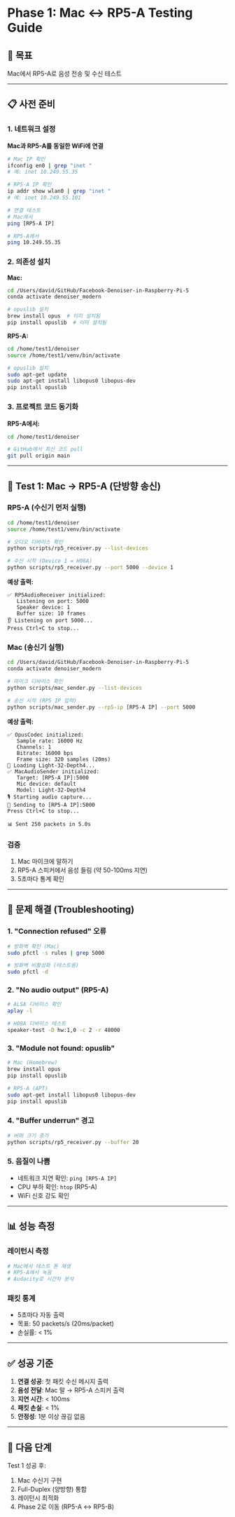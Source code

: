 # Phase 1: Mac ↔ RP5-A Testing Guide

## 🎯 목표
Mac에서 RP5-A로 음성 전송 및 수신 테스트

---

## 📋 사전 준비

### 1. 네트워크 설정
**Mac과 RP5-A를 동일한 WiFi에 연결**
```bash
# Mac IP 확인
ifconfig en0 | grep "inet "
# 예: inet 10.249.55.35

# RP5-A IP 확인
ip addr show wlan0 | grep "inet "
# 예: inet 10.249.55.101

# 연결 테스트
# Mac에서
ping [RP5-A IP]

# RP5-A에서
ping 10.249.55.35
```

### 2. 의존성 설치

**Mac:**
```bash
cd /Users/david/GitHub/Facebook-Denoiser-in-Raspberry-Pi-5
conda activate denoiser_modern

# opuslib 설치
brew install opus  # 이미 설치됨
pip install opuslib  # 이미 설치됨
```

**RP5-A:**
```bash
cd /home/test1/denoiser
source /home/test1/venv/bin/activate

# opuslib 설치
sudo apt-get update
sudo apt-get install libopus0 libopus-dev
pip install opuslib
```

### 3. 프로젝트 코드 동기화

**RP5-A에서:**
```bash
cd /home/test1/denoiser

# GitHub에서 최신 코드 pull
git pull origin main
```

---

## 🧪 Test 1: Mac → RP5-A (단방향 송신)

### RP5-A (수신기 먼저 실행)
```bash
cd /home/test1/denoiser
source /home/test1/venv/bin/activate

# 오디오 디바이스 확인
python scripts/rp5_receiver.py --list-devices

# 수신 시작 (Device 1 = H08A)
python scripts/rp5_receiver.py --port 5000 --device 1
```

**예상 출력:**
```
✅ RP5AudioReceiver initialized:
   Listening on port: 5000
   Speaker device: 1
   Buffer size: 10 frames
👂 Listening on port 5000...
Press Ctrl+C to stop...
```

### Mac (송신기 실행)
```bash
cd /Users/david/GitHub/Facebook-Denoiser-in-Raspberry-Pi-5
conda activate denoiser_modern

# 마이크 디바이스 확인
python scripts/mac_sender.py --list-devices

# 송신 시작 (RP5 IP 입력)
python scripts/mac_sender.py --rp5-ip [RP5-A IP] --port 5000
```

**예상 출력:**
```
✅ OpusCodec initialized:
   Sample rate: 16000 Hz
   Channels: 1
   Bitrate: 16000 bps
   Frame size: 320 samples (20ms)
🤖 Loading Light-32-Depth4...
✅ MacAudioSender initialized:
   Target: [RP5-A IP]:5000
   Mic device: default
   Model: Light-32-Depth4
🎙️ Starting audio capture...
📡 Sending to [RP5-A IP]:5000
Press Ctrl+C to stop...

📊 Sent 250 packets in 5.0s
```

### 검증
1. Mac 마이크에 말하기
2. RP5-A 스피커에서 음성 들림 (약 50-100ms 지연)
3. 5초마다 통계 확인

---

## 🐛 문제 해결 (Troubleshooting)

### 1. "Connection refused" 오류
```bash
# 방화벽 확인 (Mac)
sudo pfctl -s rules | grep 5000

# 방화벽 비활성화 (테스트용)
sudo pfctl -d
```

### 2. "No audio output" (RP5-A)
```bash
# ALSA 디바이스 확인
aplay -l

# H08A 디바이스 테스트
speaker-test -D hw:1,0 -c 2 -r 48000
```

### 3. "Module not found: opuslib"
```bash
# Mac (Homebrew)
brew install opus
pip install opuslib

# RP5-A (APT)
sudo apt-get install libopus0 libopus-dev
pip install opuslib
```

### 4. "Buffer underrun" 경고
```bash
# 버퍼 크기 증가
python scripts/rp5_receiver.py --buffer 20
```

### 5. 음질이 나쁨
- 네트워크 지연 확인: `ping [RP5-A IP]`
- CPU 부하 확인: `htop` (RP5-A)
- WiFi 신호 강도 확인

---

## 📊 성능 측정

### 레이턴시 측정
```bash
# Mac에서 테스트 톤 재생
# RP5-A에서 녹음
# Audacity로 시간차 분석
```

### 패킷 통계
- 5초마다 자동 출력
- 목표: 50 packets/s (20ms/packet)
- 손실률: < 1%

---

## ✅ 성공 기준

1. **연결 성공**: 첫 패킷 수신 메시지 출력
2. **음성 전달**: Mac 말 → RP5-A 스피커 출력
3. **지연 시간**: < 100ms
4. **패킷 손실**: < 1%
5. **안정성**: 1분 이상 끊김 없음

---

## 🚀 다음 단계

Test 1 성공 후:
1. Mac 수신기 구현
2. Full-Duplex (양방향) 통합
3. 레이턴시 최적화
4. Phase 2로 이동 (RP5-A ↔ RP5-B)